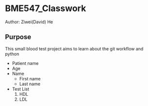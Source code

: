 # BME547_Classwork

Author: Ziwei(David) He

## Purpose
This small blood test project aims to learn about the git workflow and python  
* Patient name
* Age
* Name
  * First name
  * Last name
* Test List
  1. HDL
  2. LDL
